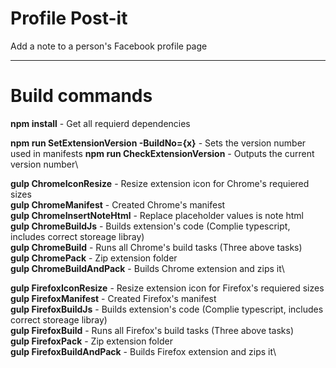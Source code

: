 # Profile Post-it  

Add a note to a person's Facebook profile page  



---  

# Build commands  

**npm install** - Get all requierd dependencies  

**npm run SetExtensionVersion -BuildNo={x}** - Sets the version number used in manifests
**npm run CheckExtensionVersion** - Outputs the current version number\

**gulp ChromeIconResize** - Resize extension icon for Chrome's requiered sizes\
**gulp ChromeManifest** - Created Chrome's manifest\
**gulp ChromeInsertNoteHtml** - Replace placeholder values is note html\
**gulp ChromeBuildJs** - Builds extension's code (Complie typescript, includes correct storeage libray)\
**gulp ChromeBuild** - Runs all Chrome's build tasks (Three above tasks)\
**gulp ChromePack** - Zip extension folder\
**gulp ChromeBuildAndPack** - Builds Chrome extension and zips it\


**gulp FirefoxIconResize** - Resize extension icon for Firefox's requiered sizes\
**gulp FirefoxManifest** - Created Firefox's manifest\
**gulp FirefoxBuildJs** - Builds extension's code (Complie typescript, includes correct storeage libray)\
**gulp FirefoxBuild** - Runs all Firefox's build tasks (Three above tasks)\
**gulp FirefoxPack** - Zip extension folder\
**gulp FirefoxBuildAndPack** - Builds Firefox extension and zips it\